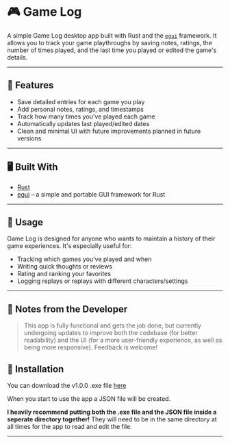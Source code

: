 # 🎮 Game Log

A simple Game Log desktop app built with Rust and the [`egui`](https://github.com/emilk/egui) framework. It allows you to track your game playthroughs by saving notes, ratings, the number of times played, and the last time you played or edited the game's details.

---

## 📝 Features

- Save detailed entries for each game you play
- Add personal notes, ratings, and timestamps
- Track how many times you've played each game
- Automatically updates last played/edited dates
- Clean and minimal UI with future improvements planned in future versions

---

## 🖥️ Built With

- [Rust](https://www.rust-lang.org/)
- [egui](https://github.com/emilk/egui) – a simple and portable GUI framework for Rust

---

## 🚀 Usage

Game Log is designed for anyone who wants to maintain a history of their game experiences. It's especially useful for:

- Tracking which games you've played and when
- Writing quick thoughts or reviews
- Rating and ranking your favorites
- Logging replays or replays with different characters/settings

---

## 📌 Notes from the Developer

> This app is fully functional and gets the job done, but currently undergoing updates to improve both the codebase (for better readability) and the UI (for a more user-friendly experience, as well as being more responsive). Feedback is welcome!

## 🔧 Installation
You can download the v1.0.0 .exe file [here](https://github.com/Darrkoh/GameLog-GUI/releases/tag/Release)

When you start to use the app a JSON file will be created. 

**I heavily recommend putting both the .exe file and the JSON file inside a seperate directory together!** 
They will need to be in the same directory at all times for the app to read and edit the file.

---
